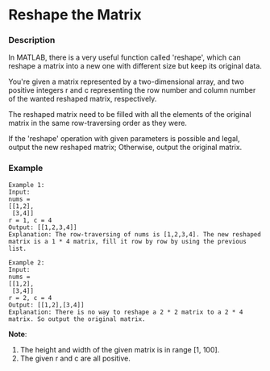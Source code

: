 # Reshape the Matrix

### Description
In MATLAB, there is a very useful function called 'reshape', which can reshape a matrix into a new one with different size but keep its original data.

You're given a matrix represented by a two-dimensional array, and two positive integers r and c representing the row number and column number of the wanted reshaped matrix, respectively.

The reshaped matrix need to be filled with all the elements of the original matrix in the same row-traversing order as they were.

If the 'reshape' operation with given parameters is possible and legal, output the new reshaped matrix; Otherwise, output the original matrix.

### Example
```
Example 1:
Input:
nums =
[[1,2],
 [3,4]]
r = 1, c = 4
Output: [[1,2,3,4]]
Explanation: The row-traversing of nums is [1,2,3,4]. The new reshaped matrix is a 1 * 4 matrix, fill it row by row by using the previous list.

Example 2:
Input:
nums =
[[1,2],
 [3,4]]
r = 2, c = 4
Output: [[1,2],[3,4]]
Explanation: There is no way to reshape a 2 * 2 matrix to a 2 * 4 matrix. So output the original matrix.
```

**Note**:
1. The height and width of the given matrix is in range [1, 100].
2. The given r and c are all positive.
